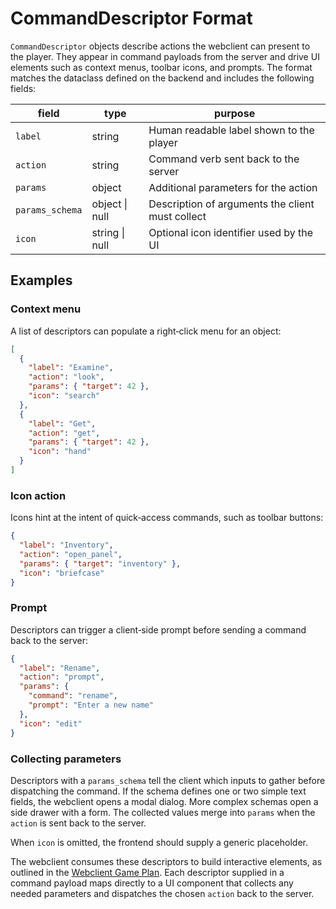 # CommandDescriptor Format

`CommandDescriptor` objects describe actions the webclient can present to the player. They appear in command payloads from the server and drive UI elements such as context menus, toolbar icons, and prompts. The format matches the dataclass defined on the backend and includes the following fields:

| field  | type | purpose |
|--------|------|---------|
| `label` | string | Human readable label shown to the player |
| `action` | string | Command verb sent back to the server |
| `params` | object | Additional parameters for the action |
| `params_schema` | object \| null | Description of arguments the client must collect |
| `icon` | string \| null | Optional icon identifier used by the UI |

## Examples

### Context menu

A list of descriptors can populate a right‑click menu for an object:

```json
[
  {
    "label": "Examine",
    "action": "look",
    "params": { "target": 42 },
    "icon": "search"
  },
  {
    "label": "Get",
    "action": "get",
    "params": { "target": 42 },
    "icon": "hand"
  }
]
```

### Icon action

Icons hint at the intent of quick‑access commands, such as toolbar buttons:

```json
{
  "label": "Inventory",
  "action": "open_panel",
  "params": { "target": "inventory" },
  "icon": "briefcase"
}
```

### Prompt

Descriptors can trigger a client‑side prompt before sending a command back to the server:

```json
{
  "label": "Rename",
  "action": "prompt",
  "params": {
    "command": "rename",
    "prompt": "Enter a new name"
  },
  "icon": "edit"
}
```

### Collecting parameters

Descriptors with a `params_schema` tell the client which inputs to gather before dispatching the command. If the schema defines one or two simple text fields, the webclient opens a modal dialog. More complex schemas open a side drawer with a form. The collected values merge into `params` when the `action` is sent back to the server.

When `icon` is omitted, the frontend should supply a generic placeholder.

The webclient consumes these descriptors to build interactive elements, as outlined in the [Webclient Game Plan](./game_client_plan.md). Each descriptor supplied in a command payload maps directly to a UI component that collects any needed parameters and dispatches the chosen `action` back to the server.
